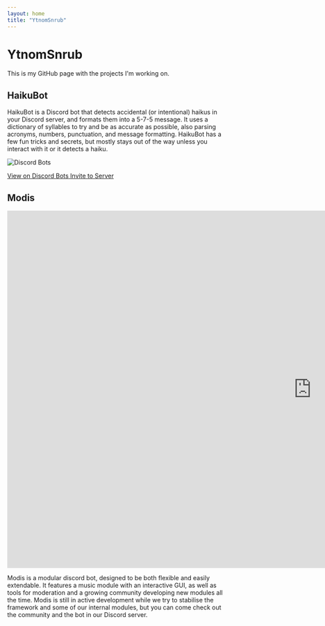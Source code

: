 ```yaml
---
layout: home
title: "YtnomSnrub"
---
```

# YtnomSnrub

This is my GitHub page with the projects I'm working on.

## HaikuBot

HaikuBot is a Discord bot that detects accidental (or intentional) haikus in your Discord server, and formats them into a 5-7-5 message. It uses a dictionary of syllables to try and be as accurate as possible, also parsing acronyms, numbers, punctuation, and message formatting. HaikuBot has a few fun tricks and secrets, but mostly stays out of the way unless you interact with it or it detects a haiku.

![Discord Bots](https://discordbots.org/api/widget/372175794895585280.svg?usernamecolor=FAFAFA&topcolor=222222&middlecolor=2e2f34&datacolor=643f00&labelcolor=643f00&highlightcolor=FFCC4D)

<div class="button-row">
    <a class="button button-discord" href="https://discordbots.org/bot/372175794895585280">
        View on Discord Bots
    </a>
    <a class="button" href="https://discordapp.com/oauth2/authorize?client_id=372175794895585280&scope=bot&permissions=19520">
        Invite to Server
    </a>
</div>

## Modis

<div class="youtube-player">
    <iframe width='1400' height='824' onload="iframe_loaded(this)" src="https://www.youtube.com/embed/ZsT8oq5qN2M?&theme=dark&color=white&autohide=2&modestbranding=1&showinfo=0&rel=0" frameborder="0" allowtransparency="true" gesture="media"></iframe>
</div>

Modis is a modular discord bot, designed to be both flexible and easily extendable. It features a music module with an interactive GUI, as well as tools for moderation and a growing community developing new modules all the time. Modis is still in active development while we try to stabilise the framework and some of our internal modules, but you can come check out the community and the bot in our Discord server.